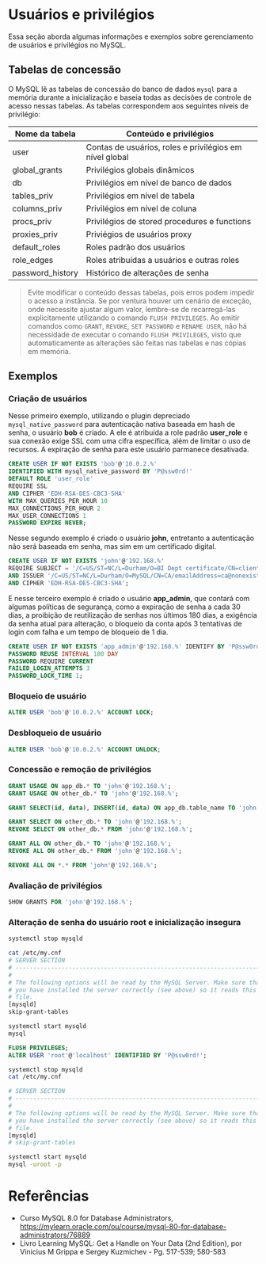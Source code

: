 # Usuários e privilégios
Essa seção aborda algumas informações e exemplos sobre gerenciamento de usuários e privilégios no MySQL.

## Tabelas de concessão
O MySQL lê as tabelas de concessão do banco de dados `mysql` para a memória durante a inicialização e baseia todas as decisões de controle de acesso nessas tabelas. As tabelas correspondem aos seguintes níveis de privilégio:

|Nome da tabela   |Conteúdo e privilégios                                  |
|-----------------|--------------------------------------------------------|
|user             |Contas de usuários, roles e privilégios em nível global |
|global_grants    |Privilégios globais dinâmicos                           |
|db               |Privilégios em nível de banco de dados                  |
|tables_priv      |Privilégios em nível de tabela                          |
|columns_priv     |Privilégios em nível de coluna                          |
|procs_priv       |Privilégios de stored procedures e functions            |
|proxies_priv     |Priviégios de usuários proxy                            |
|default_roles    |Roles padrão dos usuários                               |
|role_edges       |Roles atribuídas a usuários e outras roles              |
|password_history |Histórico de alterações de senha                        |

> Evite modificar o conteúdo dessas tabelas, pois erros podem impedir o acesso a instância. Se por ventura houver um cenário de exceção, onde necessite ajustar algum valor, lembre-se de recarregá-las explicitamente utilizando o comando `FLUSH PRIVILEGES`. Ao emitir comandos como `GRANT`, `REVOKE`, `SET PASSWORD` e `RENAME USER`, não há necessidade de executar o comando `FLUSH PRIVILEGES`, visto que automaticamente as alterações são feitas nas tabelas e nas cópias em memória.

## Exemplos

### Criação de usuários
Nesse primeiro exemplo, utilizando o plugin depreciado `mysql_native_password` para autenticação nativa baseada em hash de senha, o usuário **bob** é criado. A ele é atribuída a role padrão **user_role** e sua conexão exige SSL com uma cifra específica, além de limitar o uso de recursos. A expiração de senha para este usuário parmanece desativada.

```sql
CREATE USER IF NOT EXISTS 'bob'@'10.0.2.%'
IDENTIFIED WITH mysql_native_password BY 'P@ssw0rd!'
DEFAULT ROLE 'user_role'
REQUIRE SSL
AND CIPHER 'EDH-RSA-DES-CBC3-SHA'
WITH MAX_QUERIES_PER_HOUR 10
MAX_CONNECTIONS_PER_HOUR 2
MAX_USER_CONNECTIONS 1
PASSWORD EXPIRE NEVER;
```

Nesse segundo exemplo é criado o usuário **john**, entretanto a autenticação não será baseada em senha, mas sim em um certificado digital.

```sql
CREATE USER IF NOT EXISTS 'john'@'192.168.%'
REQUIRE SUBJECT = '/C=US/ST=NC/L=Durham/O=BI Dept certificate/CN=client/emailAddress=john@nonexistent.com'
AND ISSUER '/C=US/ST=NC/L=Durham/O=MySQL/CN=CA/emailAddress=ca@nonexistent.com'
AND CIPHER 'EDH-RSA-DES-CBC3-SHA';
```

E nesse terceiro exemplo é criado o usuário **app_admin**, que contará com algumas políticas de segurança, como a expiração de senha a cada 30 dias, a proibição de reutilização de senhas nos últimos 180 dias, a exigência da senha atual para alteração, o bloqueio da conta após 3 tentativas de login com falha e um tempo de bloqueio de 1 dia.

```sql
CREATE USER IF NOT EXISTS 'app_admin'@'192.168.%' IDENTIFY BY 'P@ssw0rd!' WITH PASSWORD EXPIRE INTERVAL 30 DAY
PASSWORD REUSE INTERVAL 180 DAY
PASSWORD REQUIRE CURRENT
FAILED_LOGIN_ATTEMPTS 3
PASSWORD_LOCK_TIME 1;
```

### Bloqueio de usuário
```sql
ALTER USER 'bob'@'10.0.2.%' ACCOUNT LOCK;
```

### Desbloqueio de usuário
```sql
ALTER USER 'bob'@'10.0.2.%' ACCOUNT UNLOCK;
```

### Concessão e remoção de privilégios
```sql
GRANT USAGE ON app_db.* TO 'john'@'192.168.%';
GRANT USAGE ON other_db.* TO 'john'@'192.168.%';

GRANT SELECT(id, data), INSERT(id, data) ON app_db.table_name TO 'john'@'192.168.%';

GRANT SELECT ON other_db.* TO 'john'@'192.168.%';
REVOKE SELECT ON other_db.* FROM 'john'@'192.168.%';

GRANT ALL ON other_db.* TO 'john'@'192.168.%';
REVOKE ALL ON other_db.* FROM 'john'@'192.168.%';

REVOKE ALL ON *.* FROM 'john'@'192.168.%';
```

### Avaliação de privilégios
```sql
SHOW GRANTS FOR 'john'@'192.168.%';
```

### Alteração de senha do usuário root e inicialização insegura
```bash
systemctl stop mysqld

cat /etc/my.cnf
# SERVER SECTION
# ----------------------------------------------------------------------
#
# The following options will be read by the MySQL Server. Make sure that
# you have installed the server correctly (see above) so it reads this 
# file.
[mysqld]
skip-grant-tables

systemctl start mysqld
mysql
```
```sql
FLUSH PRIVILEGES;
ALTER USER 'root'@'localhost' IDENTIFIED BY 'P@ssw0rd!';
```
```bash
systemctl stop mysqld
cat /etc/my.cnf

# SERVER SECTION
# ----------------------------------------------------------------------
#
# The following options will be read by the MySQL Server. Make sure that
# you have installed the server correctly (see above) so it reads this 
# file.
[mysqld]
# skip-grant-tables

systemctl start mysqld
mysql -uroot -p
```

# Referências
- Curso MySQL 8.0 for Database Administrators, https://mylearn.oracle.com/ou/course/mysql-80-for-database-administrators/76889
- Livro Learning MySQL: Get a Handle on Your Data (2nd Edition), por Vinicius M Grippa e Sergey Kuzmichev - Pg. 517-539; 580-583